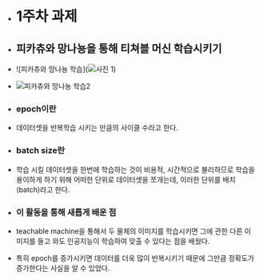+ # 1주차 과제
+ ## 피카츄와 망나뇽을 통해 티쳐블 머신 학습시키기
+ ![피카츄와 망나뇽 학습](![사진 1](https://user-images.githubusercontent.com/128350167/230105394-c92bb579-82bd-4d32-8726-25523d290ab7.jpeg))
+ ![피카츄와 망나뇽 학습2](![사진2](https://user-images.githubusercontent.com/128350167/230105522-48928f06-78f2-4bf9-86f2-86a1d0d638b9.jpeg))
+ ### epoch이란
+ 데이터셋을 반복학습 시키는 만큼의 사이클 수라고 한다. 

+ ### batch size란
+ 학습 시킬 데이터셋을 한번에 학습하는 것이 비용적, 시간적으로 불리하므로 학습을 용이하게 하기 위해 어떠한 단위로 데이터셋을 쪼개는데, 이러한 단위를 배치(batch)라고 한다.

+ ### 이 활동을 통해 새롭게 배운 점
+ teachable machine을 통해서 두 물체의 이미지를 학습시키면 그에 관한 다른 이미지를 들고 와도 인공지능이 학습하여 맞출 수 있다는 점을 배웠다. 
+ 특히 epoch를 증가시키면 데이터를 더욱 많이 반복시키기 때문에 그만큼 정확도가 증가한다는 사실을 알 수 있었다.




